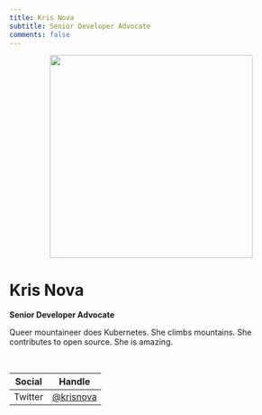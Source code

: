 ```yaml
---
title: Kris Nova
subtitle: Senior Developer Advocate
comments: false
---
```


<p align="center"><img src="../img/kris-nova.jpg" width="360"></p>

# Kris Nova

**Senior Developer Advocate**

Queer mountaineer does Kubernetes. She climbs mountains. She contributes to open source. She is amazing.

<br>

| Social | Handle |
|:--:|:--:|
| Twitter | [@krisnova](https://twitter.com/krisnova) |


